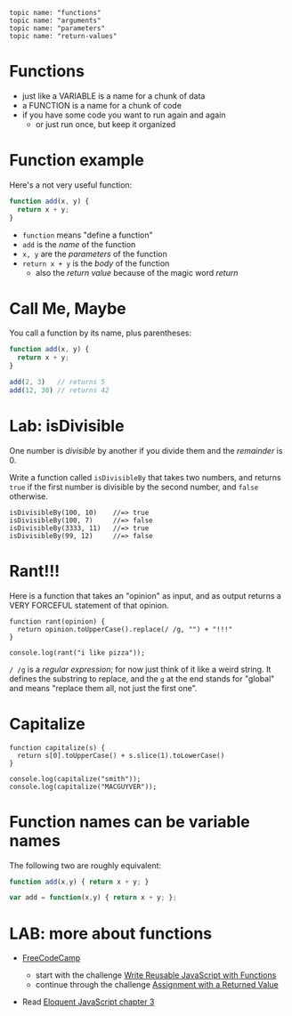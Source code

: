    topic name: "functions"
    topic name: "arguments"
    topic name: "parameters"
    topic name: "return-values"

# Functions

* just like a VARIABLE is a name for a chunk of data
* a FUNCTION is a name for a chunk of code
* if you have some code you want to run again and again
  * or just run once, but keep it organized

# Function example

Here's a not very useful function:

```js
function add(x, y) {
  return x + y;
}
```

* `function` means "define a function"
* `add` is the *name* of the function
* `x, y` are the *parameters* of the function
* `return x + y` is the *body* of the function
  * also the *return value* because of the magic word *return*

# Call Me, Maybe

You call a function by its name, plus parentheses:

```js
function add(x, y) {
  return x + y;
}

add(2, 3)   // returns 5
add(12, 30) // returns 42
```

# Lab: isDivisible

One number is *divisible* by another if you divide them and the *remainder* is 0.

Write a function called `isDivisibleBy` that takes two numbers, and returns `true` if the first number is divisible by the second number, and `false` otherwise.

    isDivisibleBy(100, 10)    //=> true
    isDivisibleBy(100, 7)     //=> false
    isDivisibleBy(3333, 11)   //=> true
    isDivisibleBy(99, 12)     //=> false
    
# Rant!!!

Here is a function that takes an "opinion" as input, and as output returns a VERY FORCEFUL statement of that opinion.

    function rant(opinion) {
      return opinion.toUpperCase().replace(/ /g, "") + "!!!"
    }

    console.log(rant("i like pizza"));

`/ /g` is a *regular expression*; for now just think of it like a weird string. It defines the substring to replace, and the `g` at the end stands for "global" and means "replace them all, not just the first one".

# Capitalize

    function capitalize(s) {
      return s[0].toUpperCase() + s.slice(1).toLowerCase()
    }

    console.log(capitalize("smith"));
    console.log(capitalize("MACGUYVER"));


<!-- TODO: move this to either arrays or closures lesson, or a separate map-reduce lesson
# Titleize

    function titlecase(s) {
      return s.split(' ').map((word) => capitalize(word)).join(' ');
    }

    console.log(titlecase("the rain in spain falls MAINLY on the PLAIN"));

-->

# Function names can be variable names

The following two are roughly equivalent:

```js
function add(x,y) { return x + y; }

var add = function(x,y) { return x + y; };
```

# LAB: more about functions

* [FreeCodeCamp](https://learn.freecodecamp.org/javascript-algorithms-and-data-structures)
    - start with the challenge [Write Reusable JavaScript with Functions](https://learn.freecodecamp.org/javascript-algorithms-and-data-structures/basic-javascript/write-reusable-javascript-with-functions)
    - continue through the challenge [Assignment with a Returned Value](https://learn.freecodecamp.org/javascript-algorithms-and-data-structures/basic-javascript/assignment-with-a-returned-value)

* Read [Eloquent JavaScript chapter 3](http://eloquentjavascript.net/03_functions.html)
